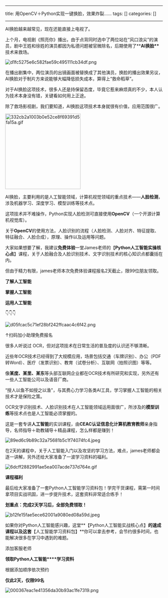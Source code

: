
--- 
title:  用OpenCV＋Python实现一键换脸，效果炸裂…… 
tags: []
categories: [] 

---
AI换脸越来越常见，现在还能直接上电视了。

上个月，电视剧《照亮你》播出，由于点背同时选中了两位站在“风口浪尖”的演员，剧中王姓和徐姓的演员都因为私德问题被官微除名，后期使用了**<strong>AI换脸**</strong>技术来救场。

<img src="https://img-blog.csdnimg.cn/img_convert/d1fc5275e6c582fae59c495111cb34df.png" alt="d1fc5275e6c582fae59c495111cb34df.png">

在播出剧集中，两位演员的出镜画面被替换成了其他演员，换脸的播出效果另议，AI换脸对于制片方来说能够大幅降低损失成本，算得上“救命稻草”。

对于AI换脸这项技术，很多人还是持保留态度，毕竟它惹来麻烦真的不少，本人认为技术本身没有错，关键看如何用上正途。

除了救场影视剧，我们要知道，AI换脸这项技术本身就很有价值，应用范围很广。

<img width="241" src="https://img-blog.csdnimg.cn/img_convert/332cb2a1003b0e52ce8f69391d5fa15a.gif" alt="332cb2a1003b0e52ce8f69391d5fa15a.gif">

AI换脸，主要利用的是人工智能领域，计算机视觉领域的重点技术——**人脸检测**，涉及机器学习、深度学习、模型训练等技术点。

这项技术并不难操作，Python实现人脸检测可直接使用**OpenCV**（一个开源计算机视觉库）。

关于**OpenCV**的使用方法，人脸识别的流程（人脸检测、人脸对齐、特征提取、特征融合、人脸合成），原理、操作以及运用等问题。

大家如果想要了解，我建议**免费体验**一堂James老师的【**Python人工智能实操核心点**】课程，关于人脸融合及人脸识别技术、文字识别技术的核心知识点都囊括在内。

但由于精力有限，james老师本次免费体验课程报名2天截止，限99位朋友领取。

**了解人工智能**

**掌握人工智能**

**运用人工智能**

👇👇👇

<img src="https://img-blog.csdnimg.cn/img_convert/d05fcac5c71ef28bf242ffcaac4c6f42.png" alt="d05fcac5c71ef28bf242ffcaac4c6f42.png">

↑扫码加小助理免费报名

很多人听说过 OCR，但对这项技术在日常生活的普及度的认识还不够清晰。

近些年OCR技术已经得到了大规模应用，场景包括交通（车牌识别）、办公（PDF转Word）、医疗（发票识别）、教育（试卷分析）、互联网（拍照识图）等等。

像**某度、某里、某东**等头部互联网企业都在OCR技术有所研究和实现，另外还有一些人工智能公司以及语音厂商。

“授人以鱼不如授之以渔"，与其费心力学习各类AI工具，学习掌握人工智能的相关技术才是保险之策。

OCR文字识别技术、人脸识别技术在人工智能领域运用面很广，所涉及的**模型训练**等技术点也是人工智能必须掌握的。

这是一套专讲**人工智能**的实训课程，由**CEAC认证信息化计算机教育教师**亲身指导，名师指导＋助教辅导＋精品课程，怎么样都是赚到！

<img src="https://img-blog.csdnimg.cn/img_convert/89ed6c9b89c32a75681b5c1f74074fc4.jpeg" alt="89ed6c9b89c32a75681b5c1f74074fc4.jpeg">

在2天的课程中，关于人工智能入门以及攻坚的学习方法，难点，james老师都会逐一讲解，另外还给大家准备了一波学习资料的福利。

<img src="https://img-blog.csdnimg.cn/img_convert/6dcff2882991ae5ea007acde737d764e.gif" alt="6dcff2882991ae5ea007acde737d764e.gif">

**课程福利**

最后给大家准备了一套Python人工智能学习资料包！学完干货课程，需第一时间拿项目实战巩固，进一步提升技术，这套资料非常适合练手！

**划重点：完成2天学习后，全部免费领取！**

<img src="https://img-blog.csdnimg.cn/img_convert/b12fe15fae5ece62001a9080ed08a59d.jpeg" alt="b12fe15fae5ece62001a9080ed08a59d.jpeg">

如果你对Python人工智能感兴趣，这堂**【Python人工智能实战核心点】**的速成课程以及这套**【人工智能学习资料包】**你可以拿去参考，会节约很多时间，也能解决很多在学习中遇到的难题。

添加客服老师

**领取Python人工智能****学习资料**

根据添加顺序依次预约

**仅此2天，仅限99名**

<img src="https://img-blog.csdnimg.cn/img_convert/000367eac1e41356da30b93ac1fe7319.png" alt="000367eac1e41356da30b93ac1fe7319.png">
